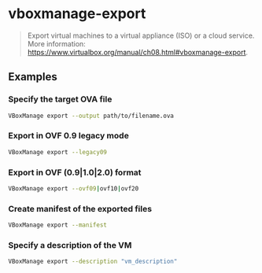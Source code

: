# vboxmanage-export

> Export virtual machines to a virtual appliance (ISO) or a cloud service. More information: <https://www.virtualbox.org/manual/ch08.html#vboxmanage-export>.

## Examples

### Specify the target OVA file

```bash
VBoxManage export --output path/to/filename.ova
```

### Export in OVF 0.9 legacy mode

```bash
VBoxManage export --legacy09
```

### Export in OVF (0.9|1.0|2.0) format

```bash
VBoxManage export --ovf09|ovf10|ovf20
```

### Create manifest of the exported files

```bash
VBoxManage export --manifest
```

### Specify a description of the VM

```bash
VBoxManage export --description "vm_description"
```
